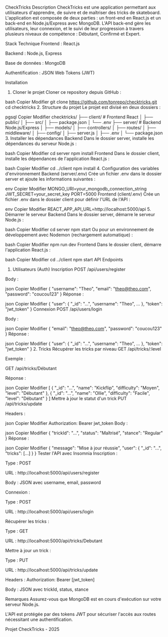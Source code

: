 CheckTricks
Description
CheckTricks est une application permettant aux utilisateurs d'apprendre, de suivre et de maîtriser des tricks de skateboard. L'application est composée de deux parties : un front-end en React.js et un back-end en Node.js/Express avec MongoDB. L'API back-end gère les utilisateurs, leur connexion, et le suivi de leur progression à travers plusieurs niveaux de compétence : Débutant, Confirmé et Expert.

Stack Technique
Frontend : React.js

Backend : Node.js, Express

Base de données : MongoDB

Authentification : JSON Web Tokens (JWT)

Installation
1. Cloner le projet
Cloner ce repository depuis GitHub :

bash
Copier
Modifier
git clone https://github.com/tonrepo/checktricks.git
cd checktricks
2. Structure du projet
Le projet est divisé en deux dossiers :

pgsql
Copier
Modifier
checktricks/
├── client/               # Frontend React
│   ├── public/
│   ├── src/
│   ├── package.json
│   └── .env
├── server/               # Backend Node.js/Express
│   ├── models/
│   ├── controllers/
│   ├── routes/
│   ├── middleware/
│   ├── config/
│   ├── server.js
│   ├── .env
│   └── package.json
3. Installer les dépendances
Backend
Dans le dossier server, installe les dépendances du serveur Node.js :

bash
Copier
Modifier
cd server
npm install
Frontend
Dans le dossier client, installe les dépendances de l'application React.js :

bash
Copier
Modifier
cd ../client
npm install
4. Configuration des variables d'environnement
Backend (server/.env)
Crée un fichier .env dans le dossier server et ajoute les informations suivantes :

env
Copier
Modifier
MONGO_URI=your_mongodb_connection_string
JWT_SECRET=your_secret_key
PORT=5000
Frontend (client/.env)
Crée un fichier .env dans le dossier client pour définir l'URL de l'API :

env
Copier
Modifier
REACT_APP_API_URL=http://localhost:5000/api
5. Démarrer le serveur
Backend
Dans le dossier server, démarre le serveur Node.js :

bash
Copier
Modifier
cd server
npm start
Ou pour un environnement de développement avec Nodemon (rechargement automatique) :

bash
Copier
Modifier
npm run dev
Frontend
Dans le dossier client, démarre l'application React.js :

bash
Copier
Modifier
cd ../client
npm start
API Endpoints
1. Utilisateurs (Auth)
Inscription
POST /api/users/register

Body :

json
Copier
Modifier
{
  "username": "Theo",
  "email": "theo@theo.com",
  "password": "coucou123"
}
Réponse :

json
Copier
Modifier
{
  "user": { "_id": "...", "username": "Theo", ... },
  "token": "jwt_token"
}
Connexion
POST /api/users/login

Body :

json
Copier
Modifier
{
  "email": "theo@theo.com",
  "password": "coucou123"
}
Réponse :

json
Copier
Modifier
{
  "user": { "_id": "...", "username": "Theo", ... },
  "token": "jwt_token"
}
2. Tricks
Récupérer les tricks par niveau
GET /api/tricks/:level

Exemple :

GET /api/tricks/Débutant

Réponse :

json
Copier
Modifier
[
  { "_id": "...", "name": "Kickflip", "difficulty": "Moyen", "level": "Débutant" },
  { "_id": "...", "name": "Ollie", "difficulty": "Facile", "level": "Débutant" }
]
Mettre à jour le statut d'un trick
PUT /api/tricks/update

Headers :

json
Copier
Modifier
Authorization: Bearer jwt_token
Body :

json
Copier
Modifier
{
  "trickId": "...",
  "status": "Maîtrisé",
  "stance": "Regular"
}
Réponse :

json
Copier
Modifier
{
  "message": "Mise à jour réussie",
  "user": { "_id": "...", "tricks": [...] }
}
Tester l'API avec Insomnia
Inscription :

Type : POST

URL : http://localhost:5000/api/users/register

Body : JSON avec username, email, password

Connexion :

Type : POST

URL : http://localhost:5000/api/users/login

Récupérer les tricks :

Type : GET

URL : http://localhost:5000/api/tricks/Debutant

Mettre à jour un trick :

Type : PUT

URL : http://localhost:5000/api/tricks/update

Headers : Authorization: Bearer [jwt_token]

Body : JSON avec trickId, status, stance

Remarques
Assurez-vous que MongoDB est en cours d'exécution sur votre serveur Node.js.

L'API est protégée par des tokens JWT pour sécuriser l'accès aux routes nécessitant une authentification.

Projet CheckTricks - 2025 